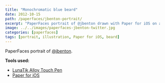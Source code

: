 ```yaml
---
title: "Monochromatic blue beard"
date: 2012-10-15
path: /paperfaces/jbenton-portrait/
excerpt: "PaperFaces portrait of @jbenton drawn with Paper for iOS on an iPad."
image: ../../images/paperfaces-jbenton-twitter.jpg
categories: [paperfaces]
tags: [portrait, illustration, Paper for iOS, beard]
---
```


PaperFaces portrait of [@jbenton](https://twitter.com/jbenton).

**Tools used:**

- [LunaTik Alloy Touch Pen](https://www.amazon.com/gp/product/B00821TR7G/ref=as_li_ss_tl?ie=UTF8&tag=mademist-20&linkCode=as2&camp=1789&creative=390957&creativeASIN=B00821TR7G)
- [Paper for iOS](https://paper.bywetransfer.com/)
